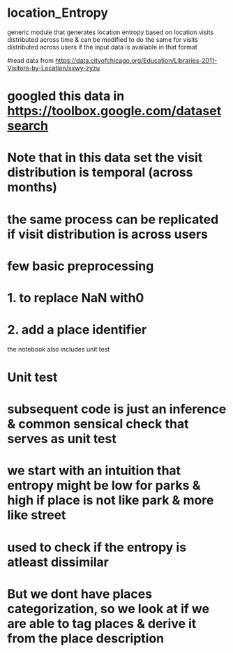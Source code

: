 # location_Entropy
generic module that generates location entropy based on location visits distributed across time &amp; can be modified to do the same for visits distributed across users if the input data is available in that format


#read data from https://data.cityofchicago.org/Education/Libraries-2011-Visitors-by-Location/xxwy-zyzu
# googled this data in https://toolbox.google.com/datasetsearch
# Note that in this data set the visit distribution is temporal (across months)
# the same process can be replicated if visit distribution is across users


# few basic preprocessing
# 1. to replace NaN with0
# 2. add a place identifier


the notebook also includes unit test
# Unit test

# subsequent code is just an inference & common sensical check that serves as unit test
# we start with an intuition that entropy might be low for parks & high if place is not like park & more like street
# used to check if the entropy is atleast dissimilar 
# But we dont have places categorization, so we look at if we are able to tag places & derive it from the place description
